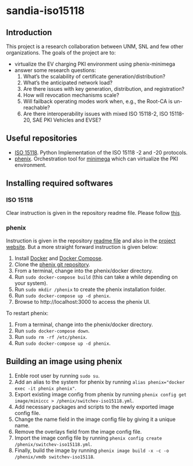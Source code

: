 # sandia-iso15118
## Introduction
This project is a research collaboration between UNM, SNL and few other organizations. The goals of the project are to:
- virtualize the EV charging PKI environment using phenix-minimega
- answer some research questions:
  1. What’s the scalability of certificate generation/distribution?
  2. What’s the anticipated network load?
  3. Are there issues with key generation, distribution, and registration?
  4. How will revocation mechanisms scale?
  5. Will failback operating modes work when, e.g., the Root-CA is un-reachable?
  6. Are there interoperability issues with mixed ISO 15118-2, ISO 15118-20, SAE PKI Vehicles and EVSE?

## Useful repositories
- [ISO 15118](https://github.com/SwitchEV/iso15118). Python Implementation of the ISO 15118 -2 and -20 protocols.
- [phenix](https://github.com/sandia-minimega/phenix). Orchestration tool for [minimega](https://github.com/sandia-minimega/minimega) which can virtualize the PKI environment.

## Installing required softwares
### ISO 15118
Clear instruction is given in the repository readme file. Please follow [this](https://github.com/SwitchEV/iso15118#readme).
### phenix
Instruction is given in the repository [readme file](https://github.com/sandia-minimega/phenix) and also in the [project website](https://phenix.sceptre.dev/). But a more straight forward instruction is given below:
1. Install [Docker](https://docs.docker.com/engine/install/ubuntu/) and [Docker Compose](https://docs.docker.com/compose/install/).
2. Clone the [phenix git repository](https://github.com/sandia-minimega/phenix.git).
3. From a terminal, change into the phenix/docker directory.
4. Run `sudo docker-compose build` (this can take a while depending on your system).
5. Run `sudo mkdir /phenix` to create the phenix installation folder.
6. Run `sudo docker-compose up -d phenix`.
7. Browse to http://localhost:3000 to access the phenix UI.

To restart phenix:
1. From a terminal, change into the phenix/docker directory.
2. Run `sudo docker-compose down`.
3. Run `sudo rm -rf /etc/phenix`.
4. Run `sudo docker-compose up -d phenix`.

## Building an image using phenix
1. Enble root user by running `sudo su`.
2. Add an alias to the system for phenix by running `alias phenix="docker exec -it phenix phenix"`.
3. Export existing image config from phenix by running `phenix config get image/miniccc > /phenix/switchev-iso15118.yml`.
4. Add necessary packages and scripts to the newly exported image config file.
5. Change the name field in the image config file by giving it a unique name.
6. Remove the overlays field from the image config file.
7. Import the image config file by running `phenix config create /phenix/switchev-iso15118.yml`.
8. Finally, build the image by running `phenix image build -x -c -o /phenix/vmdb switchev-iso15118`.
